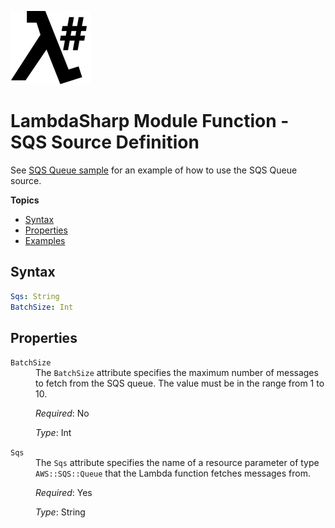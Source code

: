![λ#](LambdaSharp_v2_small.png)

# LambdaSharp Module Function - SQS Source Definition

See [SQS Queue sample](../Samples/SqsSample/) for an example of how to use the SQS Queue source.

__Topics__
* [Syntax](#syntax)
* [Properties](#properties)
* [Examples](#examples)

## Syntax

```yaml
Sqs: String
BatchSize: Int
```

## Properties

<dl>

<dt><code>BatchSize</code></dt>
<dd>
The <code>BatchSize</code> attribute specifies the maximum number of messages to fetch from the SQS queue. The value must be in the range from 1 to 10.

<i>Required</i>: No

<i>Type</i>: Int
</dd>

<dt><code>Sqs</code></dt>
<dd>
The <code>Sqs</code> attribute specifies the name of a resource parameter of type <code>AWS::SQS::Queue</code> that the Lambda function fetches messages from.

<i>Required</i>: Yes

<i>Type</i>: String
</dd>

</dl>
